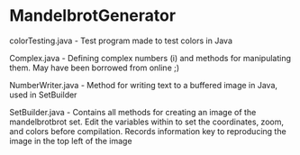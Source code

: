 # MandelbrotGenerator
colorTesting.java - Test program made to test colors in Java

Complex.java - Defining complex numbers (i) and methods for manipulating them. May have been borrowed from online ;)

NumberWriter.java - Method for writing text to a buffered image in Java, used in SetBuilder

SetBuilder.java - Contains all methods for creating an image of the mandelbrotbrot set. Edit the variables within to set the coordinates, zoom, and colors before compilation. Records information key to reproducing the image in the top left of the image
